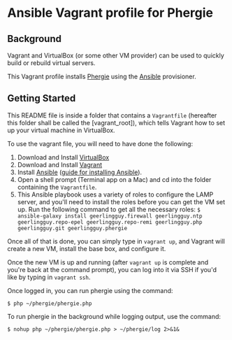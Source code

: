 # Ansible Vagrant profile for Phergie

## Background

Vagrant and VirtualBox (or some other VM provider) can be used to quickly build or rebuild virtual servers.

This Vagrant profile installs [Phergie](http://phergie.org/) using the [Ansible](http://www.ansible.com/) provisioner.

## Getting Started

This README file is inside a folder that contains a `Vagrantfile` (hereafter this folder shall be called the [vagrant_root]), which tells Vagrant how to set up your virtual machine in VirtualBox.

To use the vagrant file, you will need to have done the following:

  1. Download and Install [VirtualBox](https://www.virtualbox.org/wiki/Downloads)
  2. Download and Install [Vagrant](http://downloads.vagrantup.com/)
  3. Install [Ansible](http://ansibleworks.com/) ([guide for installing Ansible](http://docs.ansible.com/intro_installation.html)).
  4. Open a shell prompt (Terminal app on a Mac) and cd into the folder containing the `Vagrantfile`.
  5. This Ansible playbook uses a variety of roles to configure the LAMP server, and you'll need to install the roles before you can get the VM set up. Run the following command to get all the necessary roles: `$ ansible-galaxy install geerlingguy.firewall geerlingguy.ntp geerlingguy.repo-epel geerlingguy.repo-remi geerlingguy.php geerlingguy.git geerlingguy.phergie`

Once all of that is done, you can simply type in `vagrant up`, and Vagrant will create a new VM, install the base box, and configure it.

Once the new VM is up and running (after `vagrant up` is complete and you're back at the command prompt), you can log into it via SSH if you'd like by typing in `vagrant ssh`.

Once logged in, you can run phergie using the command:

    $ php ~/phergie/phergie.php

To run phergie in the background while logging output, use the command:

    $ nohup php ~/phergie/phergie.php > ~/phergie/log 2>&1&

